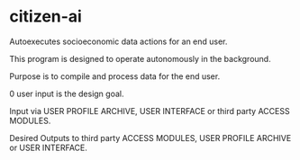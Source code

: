 # citizen-ai
Autoexecutes socioeconomic data actions for an end user.

This program is designed to operate autonomously in the background.

Purpose is to compile and process data for the end user.

0 user input is the design goal.

Input via USER PROFILE ARCHIVE, USER INTERFACE or third party ACCESS MODULES.

Desired Outputs to third party ACCESS MODULES, USER PROFILE ARCHIVE or USER INTERFACE.
